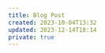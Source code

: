 ```yaml
---
title: Blog Post
created: 2023-10-04T13:32
updated: 2023-12-14T18:14
private: true
---
```


<!-- # All Blog Posts

```dataview
table title, summary, tags, created
from "content/blog"
``` -->
